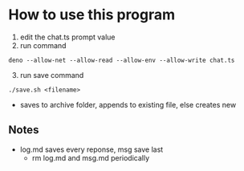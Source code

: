 # How to use this program
1. edit the chat.ts prompt value
2. run command
```
deno --allow-net --allow-read --allow-env --allow-write chat.ts
```
3. run save command
```
./save.sh <filename>
```
- saves to archive folder, appends to existing file, else creates new

## Notes
- log.md saves every reponse, msg save last
    - rm log.md and msg.md periodically

